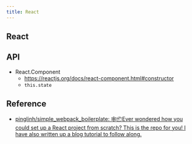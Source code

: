 ```yaml
---
title: React
---
```


## React


## API
- React.Component
    - https://reactjs.org/docs/react-component.html#constructor
    - `this.state`

## Reference
* [pinglinh/simple\_webpack\_boilerplate: 🕸📦Ever wondered how you could set up a React project from scratch? This is the repo for you\! I have also written up a blog tutorial to follow along\.](https://github.com/pinglinh/simple_webpack_boilerplate)
